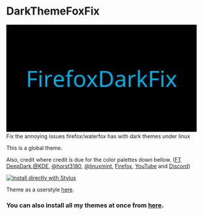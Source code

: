 # DarkThemeFoxFix

![alt tag](https://raw.githubusercontent.com/RaitaroH/DarkThemeFoxFix/master/Images/FirefoxFix.png)
Fix the annoying issues firefox/waterfox has with dark themes under linux

This is a global theme.

Also, credit where credit is due for the color palettes down bellow. ([FT DeepDark](https://addons.mozilla.org/en-US/firefox/addon/ft-deepdark/?src=search),[@KDE](https://github.com/KDE), [@horst3180](https://github.com/horst3180), [@linuxmint](https://github.com/linuxmint), [Firefox](https://www.mozilla.org/en-US/firefox/new/), [YouTube](https://www.youtube.com/) and [Discord](https://discordapp.com/))

[![Install directly with Stylus](https://img.shields.io/badge/Install%20directly%20with-Stylus-285959.svg)](hhttps://raw.githubusercontent.com/RaitaroH/DarkThemeFoxFix.user.css/master/DarkThemeFoxFix.user.css)

Theme as a userstyle [here]().

### **You can also install all my themes at once from [here](https://github.com/RaitaroH/Import-All-Deepdark).**
